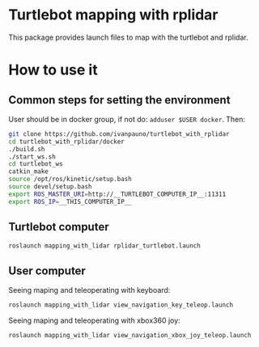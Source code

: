 # Turtlebot mapping with rplidar

This package provides launch files to map with the turtlebot and rplidar.

# How to use it

## Common steps for setting the environment

User should be in docker group, if not do: `adduser $USER docker`. Then:

```bash
git clone https://github.com/ivanpauno/turtlebot_with_rplidar
cd turtlebot_with_rplidar/docker
./build.sh
./start_ws.sh
cd turtlebot_ws
catkin_make
source /opt/ros/kinetic/setup.bash
source devel/setup.bash
export ROS_MASTER_URI=http://__TURTLEBOT_COMPUTER_IP__:11311
export ROS_IP=__THIS_COMPUTER_IP__
```

## Turtlebot computer

```bash
roslaunch mapping_with_lidar rplidar_turtlebot.launch
```

## User computer

Seeing maping and teleoperating with keyboard:

```bash
roslaunch mapping_with_lidar view_navigation_key_teleop.launch
```

Seeing maping and teleoperating with xbox360 joy:

```bash
roslaunch mapping_with_lidar view_navigation_xbox_joy_teleop.launch
```

